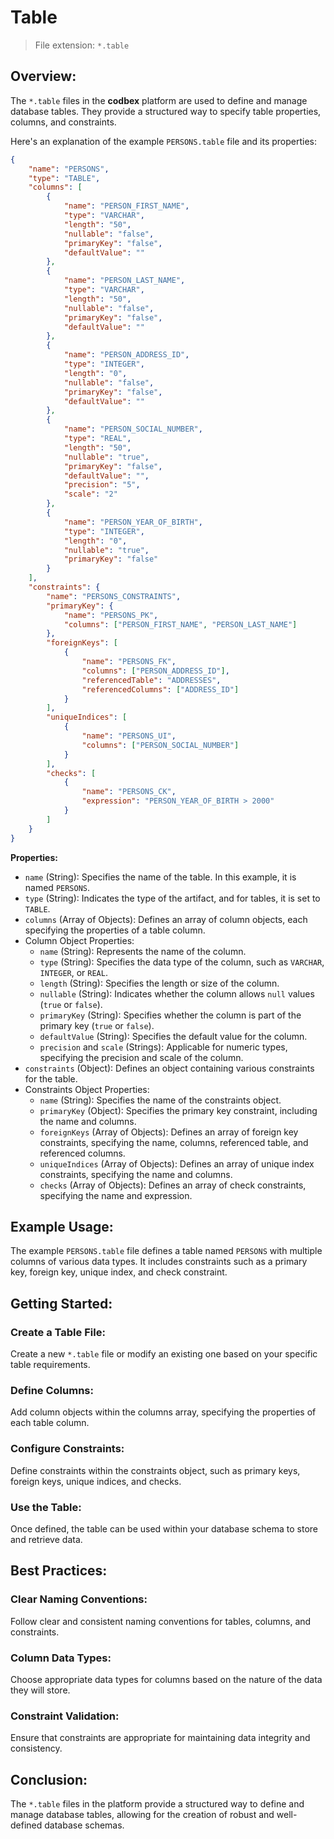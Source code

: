 # Table

> File extension: `*.table`

## Overview:

The `*.table` files in the __codbex__ platform are used to define and manage database tables. They provide a structured way to specify table properties, columns, and constraints.

Here's an explanation of the example `PERSONS.table` file and its properties:

```json
{
	"name": "PERSONS",
	"type": "TABLE",
	"columns": [
		{
			"name": "PERSON_FIRST_NAME",
			"type": "VARCHAR",
			"length": "50",
			"nullable": "false",
			"primaryKey": "false",
			"defaultValue": ""
		},
		{
			"name": "PERSON_LAST_NAME",
			"type": "VARCHAR",
			"length": "50",
			"nullable": "false",
			"primaryKey": "false",
			"defaultValue": ""
		},
		{
			"name": "PERSON_ADDRESS_ID",
			"type": "INTEGER",
			"length": "0",
			"nullable": "false",
			"primaryKey": "false",
			"defaultValue": ""
		},
		{
			"name": "PERSON_SOCIAL_NUMBER",
			"type": "REAL",
			"length": "50",
			"nullable": "true",
			"primaryKey": "false",
			"defaultValue": "",
			"precision": "5",
			"scale": "2"
		},
		{
			"name": "PERSON_YEAR_OF_BIRTH",
			"type": "INTEGER",
			"length": "0",
			"nullable": "true",
			"primaryKey": "false"
		}
	],
	"constraints": {
		"name": "PERSONS_CONSTRAINTS",
		"primaryKey": {
			"name": "PERSONS_PK",
			"columns": ["PERSON_FIRST_NAME", "PERSON_LAST_NAME"]
		},
		"foreignKeys": [
			{
				"name": "PERSONS_FK",
				"columns": ["PERSON_ADDRESS_ID"],
				"referencedTable": "ADDRESSES",
				"referencedColumns": ["ADDRESS_ID"]
			}
		],
		"uniqueIndices": [
			{
				"name": "PERSONS_UI",
				"columns": ["PERSON_SOCIAL_NUMBER"]
			}
		],
		"checks": [
			{
				"name": "PERSONS_CK",
				"expression": "PERSON_YEAR_OF_BIRTH > 2000"
			}
		]
	}
}
```

**Properties:**

* `name` (String): Specifies the name of the table. In this example, it is named `PERSONS`.
* `type` (String): Indicates the type of the artifact, and for tables, it is set to `TABLE`.
* `columns` (Array of Objects): Defines an array of column objects, each specifying the properties of a table column.
* Column Object Properties:
    * `name` (String): Represents the name of the column.
    * `type` (String): Specifies the data type of the column, such as `VARCHAR`, `INTEGER`, or `REAL`.
    * `length` (String): Specifies the length or size of the column.
    * `nullable` (String): Indicates whether the column allows `null` values (`true` or `false`).
    * `primaryKey` (String): Specifies whether the column is part of the primary key (`true` or `false`).
    * `defaultValue` (String): Specifies the default value for the column.
    * `precision` and `scale` (Strings): Applicable for numeric types, specifying the precision and scale of the column.
* `constraints` (Object): Defines an object containing various constraints for the table.
* Constraints Object Properties:
    * `name` (String): Specifies the name of the constraints object.
    * `primaryKey` (Object): Specifies the primary key constraint, including the name and columns.
    * `foreignKeys` (Array of Objects): Defines an array of foreign key constraints, specifying the name, columns, referenced table, and referenced columns.
    * `uniqueIndices` (Array of Objects): Defines an array of unique index constraints, specifying the name and columns.
    * `checks` (Array of Objects): Defines an array of check constraints, specifying the name and expression.

## Example Usage:

The example `PERSONS.table` file defines a table named `PERSONS` with multiple columns of various data types. It includes constraints such as a primary key, foreign key, unique index, and check constraint.

## Getting Started:

### Create a Table File:

Create a new `*.table` file or modify an existing one based on your specific table requirements.

### Define Columns:

Add column objects within the columns array, specifying the properties of each table column.

### Configure Constraints:

Define constraints within the constraints object, such as primary keys, foreign keys, unique indices, and checks.

### Use the Table:

Once defined, the table can be used within your database schema to store and retrieve data.

## Best Practices:

### Clear Naming Conventions:

Follow clear and consistent naming conventions for tables, columns, and constraints.

### Column Data Types:

Choose appropriate data types for columns based on the nature of the data they will store.

### Constraint Validation:

Ensure that constraints are appropriate for maintaining data integrity and consistency.

## Conclusion:

The `*.table` files in the platform provide a structured way to define and manage database tables, allowing for the creation of robust and well-defined database schemas.
